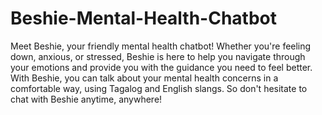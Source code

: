 # Beshie-Mental-Health-Chatbot
Meet Beshie, your friendly mental health chatbot! Whether you're feeling down, anxious, or stressed, Beshie is here to help you navigate through your emotions and provide you with the guidance you need to feel better. With Beshie, you can talk about your mental health concerns in a comfortable way, using Tagalog and English slangs.  So don't hesitate to chat with Beshie anytime, anywhere!  
